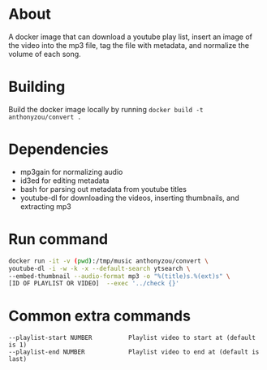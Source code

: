 # About

A docker image that can download a youtube play list, insert an image of the video into the mp3 file, tag the file with metadata, and normalize the volume of each song.

# Building

Build the docker image locally by running `docker build -t anthonyzou/convert .`

# Dependencies

- mp3gain for normalizing audio
- id3ed for editing metadata
- bash for parsing out metadata from youtube titles
- youtube-dl for downloading the videos, inserting thumbnails, and extracting mp3

# Run command

```bash
docker run -it -v (pwd):/tmp/music anthonyzou/convert \
youtube-dl -i -w -k -x --default-search ytsearch \
--embed-thumbnail --audio-format mp3 -o "%(title)s.%(ext)s" \
[ID OF PLAYLIST OR VIDEO]  --exec '../check {}'
```

# Common extra commands

    --playlist-start NUMBER          Playlist video to start at (default is 1)
    --playlist-end NUMBER            Playlist video to end at (default is last)
